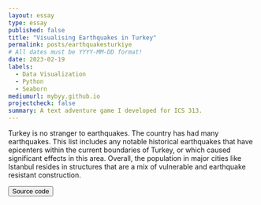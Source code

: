 ```yaml
---
layout: essay
type: essay
published: false
title: "Visualising Earthquakes in Turkey"
permalink: posts/earthquakesturkiye
# All dates must be YYYY-MM-DD format!
date: 2023-02-19
labels:
  - Data Visualization
  - Python
  - Seaborn
mediumurl: mybyy.github.io
projectcheck: false
summary: A text adventure game I developed for ICS 313.
---
```



Turkey is no stranger to earthquakes. The country has had many earthquakes. This list
includes any notable historical earthquakes that have epicenters within the current
boundaries of Turkey, or which caused significant effects in this area. Overall, the
population in major cities like Istanbul resides in structures that are a mix of vulnerable and earthquake resistant construction.


<a href="https://github.com/theVacay/vacay">
   <button class="ui black button"> <i class="large github icon"></i> Source code </button>
</a>

